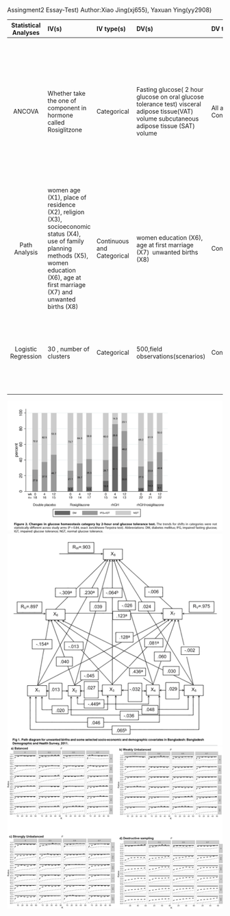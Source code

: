 Assingment2 Essay-Test)
Author:Xiao Jing(xj655), Yaxuan Ying(yy2908)


| **Statistical Analyses**    |  **IV(s)**  |  **IV type(s)** |  **DV(s)**  |  **DV type(s)**  |  **Control Var** | **Control Var type**  | **Question to be answered** | **_H0_** | **alpha** | **link to paper**| 
|:----------:|:----------|:------------|:-------------|:-------------|:------------|:------------- |:------------------|:----:|:-------:|:-------|
ANCOVA|Whether take the  one of component in hormone called Rosiglitzone|Categorical|Fasting glucose( 2 hour glucose on oral glucose tolerance test) visceral adipose tissue(VAT) volume subcutaneous adipose tissue (SAT) volume|All are Continuous |Age; Recombinant human growth hormone (rhGH) concomitant medication(including Fibrate, statin, Fish oil and other 2 components)(5) antropomet-ric(including weight, height and other 4 indicators)(6)|"1:categorical  2:categorical 3~8:continuous 9~15:continuous"|Do fasting glucose volume(/VAT/SAT) value of HIV infector group taking Rosiglitzone significantly lower  than control HIV infector group|Fasting glucose volume of test groups >= Ranks control group|Alpha = 0.05|[Recombinant Human Growth Hormone and Rosiglitazone for Abdominal Fat Accumulation in HIV-Infected Patients with Insulin Resistance: A Randomized, Double-Blind, Placebo-Controlled, Factorial Trial](https://journals.plos.org/plosone/article/file?id=10.1371/journal.pone.0061160&type=printable)
|Path Analysis|women age (X1), place of residence (X2), religion (X3), socioeconomic status (X4), use of family planning methods (X5), women education (X6), age at first marriage (X7) and unwanted births (X8)|Continuous and Categorical|women education (X6), age at first marriage (X7)  unwanted births (X8)|Continuous|"pregnancy occurred within 5 years "|categorical|Find what are the direct factors and what are the indirect factors to influence the dependent variable X8 unwanted births.(The endogenous direct variables {X6,X7,X8} exist.)|1. X1,X2,X3,X4,X5 has no correlation with X6. The coefficients for (X6~X1+X2+X3+X4+X5) are not exist.  Beta(6)=0 2. X1,X2,X3,X4,X5,X6 has no correlation with X7. The coefficients for (X7~X1+X2+X3+X4+X5+X6) are not exist. Beta(7)=0 3. Same with X8|Alpha = 0.01|"Correlates of Unwanted Births in Bangladesh: [A Study through Path Analysis ](https://journals.plos.org/plosone/article/file?id=10.1371/journal.pone.0164007&type=printable")|
Logistic Regression|30 , number of clusters|Categorical|500,field observations(scenarios)| Continuous|the strength and source of correlation|categorical|determine how clustering rules in GEE affect their ability to decrease the statistical bias in variance estimation due to correlation in longitudinal data|The robust estimate of variance becomes unbiased when the number of independent clusters is higher than 20.|Alpha = 0.05|[Robust Inference from Conditional Logistic Regression Applied to Movement and Habitat Selection Analysis](https://journals.plos.org/plosone/article?id=10.1371/journal.pone.0169779)|
![main plot](ancova_analysis.png)
![main plot2](path_analysis.png)
![main plot3](journal.pone.0169779.g002.PNG)
